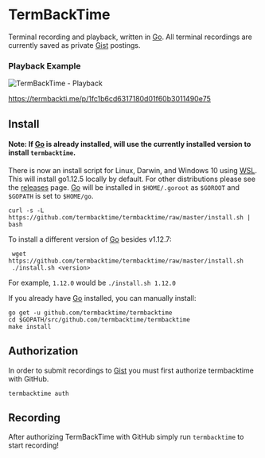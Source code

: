# TermBackTime
Terminal recording and playback, written in [Go]. All terminal recordings are currently saved as private [Gist] postings.

### Playback Example
![TermBackTime - Playback](https://i.imgur.com/RtLL8e2.gif)

https://termbackti.me/p/1fc1b6cd6317180d01f60b3011490e75

## Install
#### Note: If [Go] is already installed, will use the currently installed version to install `termbacktime`.
There is now an install script for Linux, Darwin, and Windows 10 using [WSL]. This will install go1.12.5 locally by default. For other distributions please see the [releases] page. [Go] will be installed in `$HOME/.goroot` as `$GOROOT` and `$GOPATH` is set to `$HOME/go`.

```shell
curl -s -L https://github.com/termbacktime/termbacktime/raw/master/install.sh | bash
```

To install a different version of [Go] besides v1.12.7:
```shell
 wget https://github.com/termbacktime/termbacktime/raw/master/install.sh
 ./install.sh <version>
```

For example, `1.12.0` would be `./install.sh 1.12.0`

If you already have [Go] installed, you can manually install:
```shell
go get -u github.com/termbacktime/termbacktime
cd $GOPATH/src/github.com/termbacktime/termbacktime
make install
```

## Authorization
In order to submit recordings to [Gist] you must first authorize termbacktime with GitHub.
```shell
termbacktime auth
```

## Recording
After authorizing TermBackTime with GitHub simply run `termbacktime` to start recording!

[Go]: https://golang.com/
[WSL]: https://docs.microsoft.com/en-us/windows/wsl/install-win10
[releases]: https://github.com/termbacktime/termbacktime/releases
[Gist]: https://gist.github.com/
